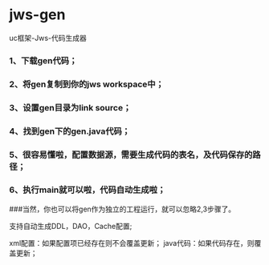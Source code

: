 # jws-gen
uc框架-Jws-代码生成器
### 1、下载gen代码；
### 2、将gen复制到你的jws workspace中；
### 3、设置gen目录为link source；
### 4、找到gen下的gen.java代码；
### 5、很容易懂啦，配置数据源，需要生成代码的表名，及代码保存的路径；
### 6、执行main就可以啦，代码自动生成啦；


###当然，你也可以将gen作为独立的工程运行，就可以忽略2,3步骤了。



支持自动生成DDL，DAO，Cache配置;

xml配置：如果配置项已经存在则不会覆盖更新；
java代码：如果代码存在，则覆盖更新；
